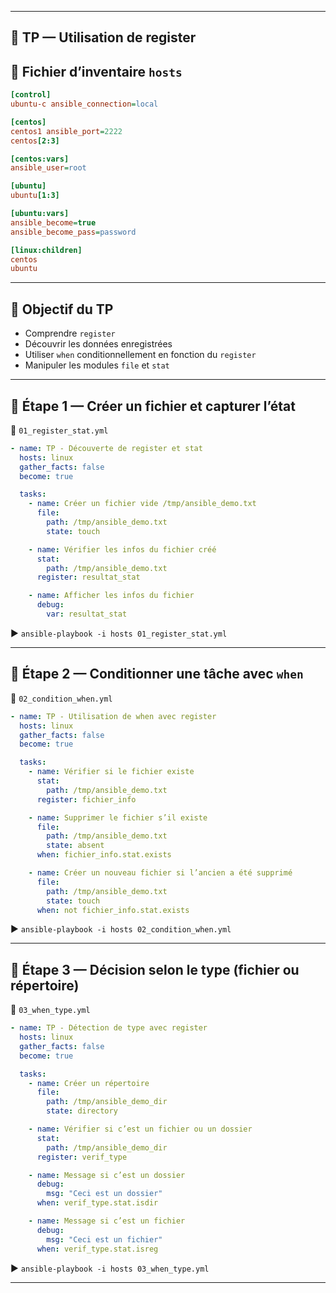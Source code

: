 

---

## 🧪 TP — Utilisation de register

## 📁 Fichier d’inventaire `hosts`

```ini
[control]
ubuntu-c ansible_connection=local

[centos]
centos1 ansible_port=2222
centos[2:3]

[centos:vars]
ansible_user=root

[ubuntu]
ubuntu[1:3]

[ubuntu:vars]
ansible_become=true
ansible_become_pass=password

[linux:children]
centos
ubuntu
```

---

## 🧪 Objectif du TP

- Comprendre `register`
- Découvrir les données enregistrées
- Utiliser `when` conditionnellement en fonction du `register`
- Manipuler les modules `file` et `stat`

---

## 📄 Étape 1 — Créer un fichier et capturer l’état

📁 `01_register_stat.yml`

```yaml
- name: TP - Découverte de register et stat
  hosts: linux
  gather_facts: false
  become: true

  tasks:
    - name: Créer un fichier vide /tmp/ansible_demo.txt
      file:
        path: /tmp/ansible_demo.txt
        state: touch

    - name: Vérifier les infos du fichier créé
      stat:
        path: /tmp/ansible_demo.txt
      register: resultat_stat

    - name: Afficher les infos du fichier
      debug:
        var: resultat_stat
```

▶️ `ansible-playbook -i hosts 01_register_stat.yml`

---

## 📄 Étape 2 — Conditionner une tâche avec `when`

📁 `02_condition_when.yml`

```yaml
- name: TP - Utilisation de when avec register
  hosts: linux
  gather_facts: false
  become: true

  tasks:
    - name: Vérifier si le fichier existe
      stat:
        path: /tmp/ansible_demo.txt
      register: fichier_info

    - name: Supprimer le fichier s’il existe
      file:
        path: /tmp/ansible_demo.txt
        state: absent
      when: fichier_info.stat.exists

    - name: Créer un nouveau fichier si l’ancien a été supprimé
      file:
        path: /tmp/ansible_demo.txt
        state: touch
      when: not fichier_info.stat.exists
```

▶️ `ansible-playbook -i hosts 02_condition_when.yml`

---

## 📄 Étape 3 — Décision selon le type (fichier ou répertoire)

📁 `03_when_type.yml`

```yaml
- name: TP - Détection de type avec register
  hosts: linux
  gather_facts: false
  become: true

  tasks:
    - name: Créer un répertoire
      file:
        path: /tmp/ansible_demo_dir
        state: directory

    - name: Vérifier si c’est un fichier ou un dossier
      stat:
        path: /tmp/ansible_demo_dir
      register: verif_type

    - name: Message si c’est un dossier
      debug:
        msg: "Ceci est un dossier"
      when: verif_type.stat.isdir

    - name: Message si c’est un fichier
      debug:
        msg: "Ceci est un fichier"
      when: verif_type.stat.isreg
```

▶️ `ansible-playbook -i hosts 03_when_type.yml`

---
